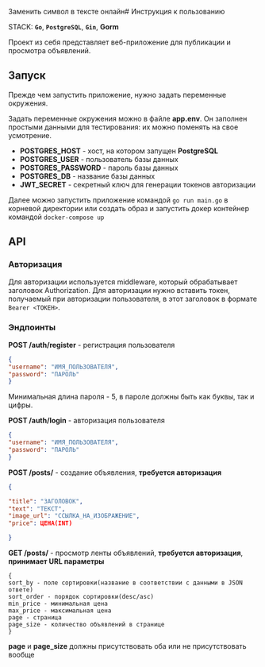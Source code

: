 Заменить символ в тексте онлайн# Инструкция к пользованию

STACK: **`Go`**,  **`PostgreSQL`**,  **`Gin`**, **Gorm**

Проект из себя представляет веб-приложение для публикации и просмотра объявлений.

## Запуск 
Прежде чем запустить приложение, нужно задать переменные окружения.

Задать переменные окружения можно в файле **app.env**. Он заполнен простыми данными для тестирования: их можно поменять на свое усмотрение.
- **POSTGRES_HOST** - хост, на котором запущен **PostgreSQL**
- **POSTGRES_USER** - пользователь базы данных
- **POSTGRES_PASSWORD** - пароль базы данных
- **POSTGRES_DB** - название базы данных
- **JWT_SECRET** - секретный ключ для генерации токенов авторизации

Далее можно запустить приложение командой `go run main.go` в корневой директории или создать образ и запустить докер контейнер командой `docker-compose up`

## API
### Авторизация
Для авторизации используется middleware, который обрабатывает заголовок Authorization. Для авторизации нужно вставить токен, получаемый при авторизации пользователя, в этот заголовок в формате `Bearer <ТОКЕН>`.

### Эндпоинты
**POST /auth/register** - регистрация пользователя
```json
{
"username": "ИМЯ_ПОЛЬЗОВАТЕЛЯ",
"password": "ПАРОЛЬ"
}
```
Минимальная длина пароля - 5, в пароле должны быть как буквы, так и цифры.

**POST /auth/login** - авторизация пользователя
```json
{
"username": "ИМЯ_ПОЛЬЗОВАТЕЛЯ",
"password": "ПАРОЛЬ"
}
```

**POST /posts/** - создание объявления, **требуется авторизация**
```json
{

"title": "ЗАГОЛОВОК",
"text": "ТЕКСТ",
"image_url": "ССЫЛКА_НА_ИЗОБРАЖЕНИЕ",
"price": ЦЕНА(INT)

}
```

**GET /posts/** - просмотр ленты объявлений, **требуется авторизация**, **принимает URL параметры**
```URL_params
{
sort_by - поле сортировки(название в соответствии с данными в JSON ответе)
sort_order - порядок сортировки(desc/asc)
min_price - минимальная цена
max_price - максимальная цена
page - страница
page_size - количество объявлений в странице
}
```
**page** и **page_size** должны присутствовать оба или не присутствовать вообще
